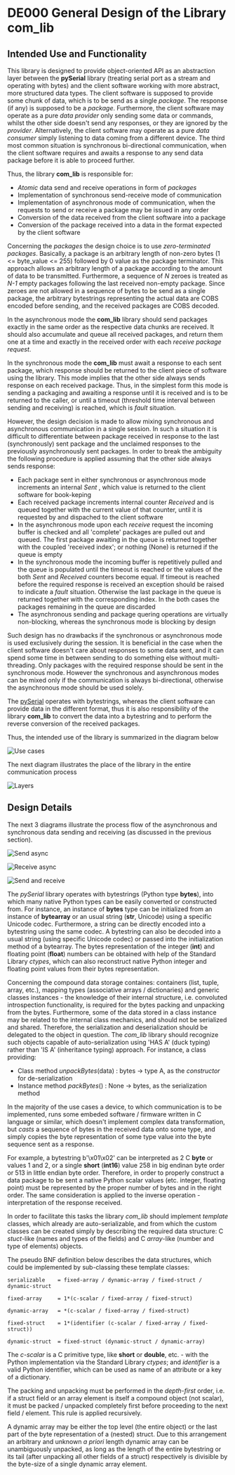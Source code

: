 # DE000 General Design of the Library com_lib

## Intended Use and Functionality

This library is designed to provide object-oriented API as an abstraction layer between the **pySerial** library (treating serial port as a stream and operating with bytes) and the client software working with more abstract, more structured data types. The client software is supposed to provide some chunk of data, which is to be send as a single *package*. The response (if any) is supposed to be a *package*. Furthermore, the client software may operate as a pure *data provider* only sending some data or commands, whilst the other side doesn't send any responses, or they are ignored by the *provider*. Alternatively, the client software may operate as a pure *data consumer* simply listening to data coming from a different device. The third most common situation is synchronous bi-directional communication, when the client software requires and awaits a response to any send data package before it is able to proceed further.

Thus, the library **com_lib** is responsible for:

* *Atomic* data send and receive operations in form of *packages*
* Implementation of synchronous send-receive mode of communication
* Implementation of asynchronous mode of communication, when the requests to send or receive a package may be issued in any order
* Conversion of the data received from the client software into a package
* Conversion of the package received into a data in the format expected by the client software

Concerning the *packages* the design choice is to use *zero-terminated packages*. Basically, a package is an arbitrary length of non-zero bytes (1 <= byte\_value <= 255) followed by 0 value as the package terminator. This approach allows an arbitrary length of a package according to the amount of data to be transmitted. Furthermore, a sequence of *N* zeroes is treated as *N-1* empty packages following the last received non-empty package. Since zeroes are not allowed in a sequence of bytes to be send as a single package, the arbitrary bytestrings representing the actual data are COBS encoded before sending, and the received packages are COBS decoded.

In the asynchronous mode the **com_lib** library should send packages exactly in the same order as the respective data chunks are received. It should also accumulate and queue all received packages, and return them one at a time and exactly in the received order with each *receive package request*.

In the synchronous mode the **com_lib** must await a response to each sent package, which response should be returned to the client piece of software using the library. This mode implies that the other side always sends response on each received package. Thus, in the simplest form this mode is sending a packaging and awaiting a response until it is received and is to be returned to the caller, or until a timeout (threshold time interval between sending and receiving) is reached, which is *fault* situation.

However, the design decision is made to allow mixing synchronous and asynchronous communication in a single session. In such a situation it is difficult to differentiate between package received in response to the last (synchronously) sent package and the unclaimed responses to the previously asynchronously sent packages. In order to break the ambiguity the following procedure is applied assuming that the other side always sends response:

* Each package sent in either synchronous or asynchronous mode increments an internal *Sent* , which value is returned to the client software for book-keping
* Each received package increments internal counter *Received* and is queued together with the current value of that counter, until it is requested by and dispached to the client software
* In the asynchronous mode upon each *receive* request the incoming buffer is checked and all 'complete' packages are pulled out and queued. The first package awaiting in the queue is returned together with the coupled 'received index'; or nothing (None) is returned if the queue is empty
* In the synchronous mode the incoming buffer is repetitively pulled and the queue is populated until the timeout is reached or the values of the both *Sent* and *Received* counters become equal. If timeout is reached before the required response is received an exception should be raised to indicate a *fault* situation. Otherwise the last package in the queue is returned together with the corresponding index. In the both cases the packages remaining in the queue are discarded
* The asynchronous sending and package quering operations are virtually non-blocking, whereas the synchronous mode is blocking by design

Such design has no drawbacks if the synchronous or asynchronous mode is used exclusively during the session. It is beneficial in the case when the client software doesn't care about responses to some data sent, and it can spend some time in between sending to do something else without multi-threading. Only packages with the required response should be sent in the synchronous mode. However the synchronous and asynchronous modes can be mixed only if the communication is always bi-directional, otherwise the asynchronous mode should be used solely.

The [pySerial](https://pypi.org/project/pyserial/) operates with bytestrings, whereas the client software can provide data in the different format, thus it is also responsibility of the library **com_lib** to convert the data into a bytestring and to perform the reverse conversion of the received packages.

Thus, the intended use of the library is summarized in the diagram below

![Use cases](../UML/Design/use_cases.png)

The next diagram illustrates the place of the library in the entire communication process

![Layers](../UML/Design/layers.png)

## Design Details

The next 3 diagrams illustrate the process flow of the asynchronous and synchronous data sending and receiving (as discussed in the previous section).

![Send async](../UML/Design/send_async.png)

![Receive async](../UML/Design/receive_async.png)

![Send and receive](../UML/Design/send_sync.png)

The *pySerial* library operates with bytestrings (Python type **bytes**), into which many native Python types can be easily converted or constructed from. For instance, an instance of **bytes** type can be initialized from an instance of **bytearray** or an usual string (**str**, Unicode) using a specific Unicode codec. Furthermore, a string can be directly encoded into a bytestring using the same codec. A bytestring can also be decoded into a usual string (using specific Unicode codec) or passed into the initialization method of a bytearray. The bytes representation of the integer (**int**) and floating point (**float**) numbers can be obtained with help of the Standard Library *ctypes*, which can also reconstruct native Python integer and floating point values from their bytes representation.

Concerning the compound data storage containes: containers (list, tuple, array, etc.), mapping types (associative arrays / dictionaries) and generic classes instances - the knowledge of their internal structure, i.e. convoluted introspection functionality, is required for the bytes packing and unpacking from the bytes. Furthermore, some of the data stored in a class instance may be related to the internal class mechanics, and should not be serialized and shared. Therefore, the serialization and deserialization should be delegated to the object in question. The *com_lib* library should recognize such objects capable of auto-serialization using 'HAS A' (duck typing) rather than 'IS A' (inheritance typing) approach. For instance, a class providing:

* Class method *unpackBytes*(data) : bytes -> type A, as the *constructor* for de-serialization
* Instance method *packBytes*() : None -> bytes, as the serialization method

In the majority of the use cases a device, to which communication is to be implemented, runs some embeded software / firmware written in C language or similar, which doesn't implement complex data transformation, but *casts* a sequence of bytes in the received data onto some type, and simply copies the byte representation of some type value into the byte sequence sent as a response.

For example, a bytestring b'\x01\x02' can be interpreted as 2 C **byte** or values 1 and 2, or a single **short** (**int16**) value 258 in big endinan byte order or 513 in little endian byte order. Therefore, in order to properly construct a data package to be sent a native Python scalar values (etc. integer, floating point) must be represented by the proper number of bytes and in the right order. The same consideration is applied to the inverse operation - interpretation of the response received.

In order to facilitate this tasks the library *com_lib* should implement *template* classes, which already are auto-serializable, and from which the custom classes can be created simply by describing the required data structure: C *stuct*-like (names and types of the fields) and C *array*-like (number and type of elements) objects.

The pseudo BNF definition below describes the data structures, which could be implemented by sub-classing these template classes:

```abnf
serializable    = fixed-array / dynamic-array / fixed-struct / dynamic-struct

fixed-array     = 1*(c-scalar / fixed-array / fixed-struct)

dynamic-array   = *(c-scalar / fixed-array / fixed-struct)

fixed-struct    = 1*(identifier (c-scalar / fixed-array / fixed-struct))

dynamic-struct  = fixed-struct (dynamic-struct / dynamic-array)
```

The *c-scalar* is a C primitive type, like **short** or **double**, etc. - with the Python implementation via the Standard Library *ctypes*; and *identifier* is a valid Python identifier, which can be used as name of an attribute or a key of a dictionary.

The packing and unpacking must be performed in the *depth-first* order, i.e. if a struct field or an array element is itself a compound object (not scalar), it must be packed / unpacked completely first before proceeding to the next field / element. This rule is applied recursively.

A dynamic array may be either the top level (the entire object) or the last part of the byte representation of a (nested) struct. Due to this arrangement an arbitrary and unknown *a priori* length dynamic array can be unambiguously unpacked, as long as the length of the entire bytestring or its tail (after unpacking all other fields of a struct) respectively is divisible by the byte-size of a single dynamic array element.

